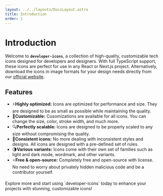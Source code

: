 ```yaml
---
layout: ../../layouts/DocsLayout.astro
title: Introduction
order: 1
---
```


# Introduction

Welcome to **`developer-icons`**, a collection of high-quality, customizable tech icons designed for developers and designers. With full TypeScript support, these icons are perfect for use in any React or Next.js project. Alternatively, download the icons in image formats for your design needs directly from our [official website](https://xandemon.github.io/developer-icons/ "Homepage | Developer Icons").

## Features

- ⚡**Highly optimized:** Icons are optimized for performance and size. They are designed to be as small as possible while maintaining the quality.
- 🎨**Customizable:** Cusomizations are available for all icons. You can change the size, color, stroke width, and much more.
- 🔍**Perfectly scalable:** Icons are designed to be properly scaled to any size without compromising the quality.
- 🔄**Consistent icons:** No more dealing with inconsistent styles and designs. All icons are designed with a pre-defined set of rules.
- 🌗**Various variants:** Icons come with their own set of families such as light and dark mode, wordmark, and other variants.
- ⭐**Free & open-source:** Completely free and open-source with license. No need to worry about privately hidden malicious code and be a contributor yourself.

<div style="margin-top: 20px">
Explore more and start using `developer-icons` today to enhance your projects with stunning, customizable icons!
</div>
